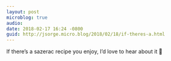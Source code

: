 ```yaml
---
layout: post
microblog: true
audio: 
date: 2018-02-17 16:24 -0800
guid: http://jsorge.micro.blog/2018/02/18/if-theres-a.html
---
```

If there’s a sazerac recipe you enjoy, I’d love to hear about it 🥃
